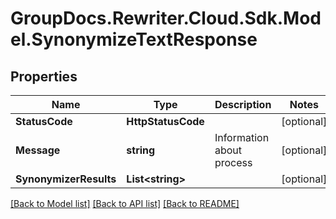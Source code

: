 # GroupDocs.Rewriter.Cloud.Sdk.Model.SynonymizeTextResponse

## Properties

Name | Type | Description | Notes
------------ | ------------- | ------------- | -------------
**StatusCode** | **HttpStatusCode** |  | [optional] 
**Message** | **string** | Information about process | [optional] 
**SynonymizerResults** | **List&lt;string&gt;** |  | [optional] 

[[Back to Model list]](../README.md#documentation-for-models) [[Back to API list]](../README.md#documentation-for-api-endpoints) [[Back to README]](../README.md)

